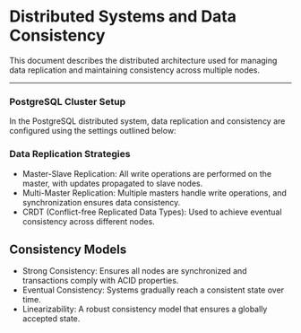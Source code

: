 # Distributed Systems and Data Consistency

This document describes the distributed architecture used for managing data replication and maintaining consistency across multiple nodes.

---

### PostgreSQL Cluster Setup

In the PostgreSQL distributed system, data replication and consistency are configured using the settings outlined below:

### Data Replication Strategies

- Master-Slave Replication: All write operations are performed on the master, with updates propagated to slave nodes.
- Multi-Master Replication: Multiple masters handle write operations, and synchronization ensures data consistency.
- CRDT (Conflict-free Replicated Data Types): Used to achieve eventual consistency across different nodes.

## Consistency Models

- Strong Consistency: Ensures all nodes are synchronized and transactions comply with ACID properties.
- Eventual Consistency: Systems gradually reach a consistent state over time.
- Linearizability: A robust consistency model that ensures a globally accepted state.
